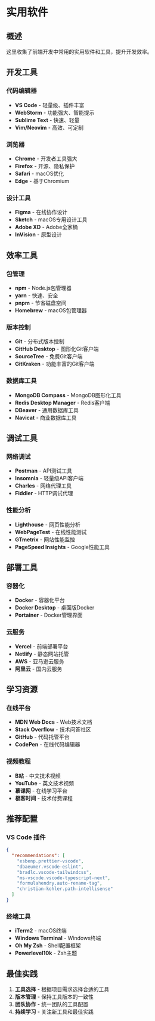 # 实用软件

## 概述

这里收集了前端开发中常用的实用软件和工具，提升开发效率。

## 开发工具

### 代码编辑器
- **VS Code** - 轻量级、插件丰富
- **WebStorm** - 功能强大、智能提示
- **Sublime Text** - 快速、轻量
- **Vim/Neovim** - 高效、可定制

### 浏览器
- **Chrome** - 开发者工具强大
- **Firefox** - 开源、隐私保护
- **Safari** - macOS优化
- **Edge** - 基于Chromium

### 设计工具
- **Figma** - 在线协作设计
- **Sketch** - macOS专用设计工具
- **Adobe XD** - Adobe全家桶
- **InVision** - 原型设计

## 效率工具

### 包管理
- **npm** - Node.js包管理器
- **yarn** - 快速、安全
- **pnpm** - 节省磁盘空间
- **Homebrew** - macOS包管理器

### 版本控制
- **Git** - 分布式版本控制
- **GitHub Desktop** - 图形化Git客户端
- **SourceTree** - 免费Git客户端
- **GitKraken** - 功能丰富的Git客户端

### 数据库工具
- **MongoDB Compass** - MongoDB图形化工具
- **Redis Desktop Manager** - Redis客户端
- **DBeaver** - 通用数据库工具
- **Navicat** - 商业数据库工具

## 调试工具

### 网络调试
- **Postman** - API测试工具
- **Insomnia** - 轻量级API客户端
- **Charles** - 网络代理工具
- **Fiddler** - HTTP调试代理

### 性能分析
- **Lighthouse** - 网页性能分析
- **WebPageTest** - 在线性能测试
- **GTmetrix** - 网站性能监控
- **PageSpeed Insights** - Google性能工具

## 部署工具

### 容器化
- **Docker** - 容器化平台
- **Docker Desktop** - 桌面版Docker
- **Portainer** - Docker管理界面

### 云服务
- **Vercel** - 前端部署平台
- **Netlify** - 静态网站托管
- **AWS** - 亚马逊云服务
- **阿里云** - 国内云服务

## 学习资源

### 在线平台
- **MDN Web Docs** - Web技术文档
- **Stack Overflow** - 技术问答社区
- **GitHub** - 代码托管平台
- **CodePen** - 在线代码编辑器

### 视频教程
- **B站** - 中文技术视频
- **YouTube** - 英文技术视频
- **慕课网** - 在线学习平台
- **极客时间** - 技术付费课程

## 推荐配置

### VS Code 插件
```json
{
  "recommendations": [
    "esbenp.prettier-vscode",
    "dbaeumer.vscode-eslint",
    "bradlc.vscode-tailwindcss",
    "ms-vscode.vscode-typescript-next",
    "formulahendry.auto-rename-tag",
    "christian-kohler.path-intellisense"
  ]
}
```

### 终端工具
- **iTerm2** - macOS终端
- **Windows Terminal** - Windows终端
- **Oh My Zsh** - Shell配置框架
- **Powerlevel10k** - Zsh主题

## 最佳实践

1. **工具选择** - 根据项目需求选择合适的工具
2. **版本管理** - 保持工具版本的一致性
3. **团队协作** - 统一团队的工具配置
4. **持续学习** - 关注新工具和最佳实践 